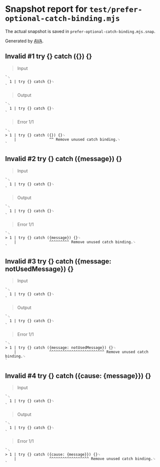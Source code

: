 # Snapshot report for `test/prefer-optional-catch-binding.mjs`

The actual snapshot is saved in `prefer-optional-catch-binding.mjs.snap`.

Generated by [AVA](https://avajs.dev).

## Invalid #1 try {} catch ({}) {}

> Input

    `␊
      1 | try {} catch {}␊
    `

> Output

    `␊
      1 | try {} catch {}␊
    `

> Error 1/1

    `␊
    > 1 | try {} catch ({}) {}␊
        |               ^^ Remove unused catch binding.␊
    `

## Invalid #2 try {} catch ({message}) {}

> Input

    `␊
      1 | try {} catch {}␊
    `

> Output

    `␊
      1 | try {} catch {}␊
    `

> Error 1/1

    `␊
    > 1 | try {} catch ({message}) {}␊
        |               ^^^^^^^^^ Remove unused catch binding.␊
    `

## Invalid #3 try {} catch ({message: notUsedMessage}) {}

> Input

    `␊
      1 | try {} catch {}␊
    `

> Output

    `␊
      1 | try {} catch {}␊
    `

> Error 1/1

    `␊
    > 1 | try {} catch ({message: notUsedMessage}) {}␊
        |               ^^^^^^^^^^^^^^^^^^^^^^^^^ Remove unused catch binding.␊
    `

## Invalid #4 try {} catch ({cause: {message}}) {}

> Input

    `␊
      1 | try {} catch {}␊
    `

> Output

    `␊
      1 | try {} catch {}␊
    `

> Error 1/1

    `␊
    > 1 | try {} catch ({cause: {message}}) {}␊
        |               ^^^^^^^^^^^^^^^^^^ Remove unused catch binding.␊
    `
